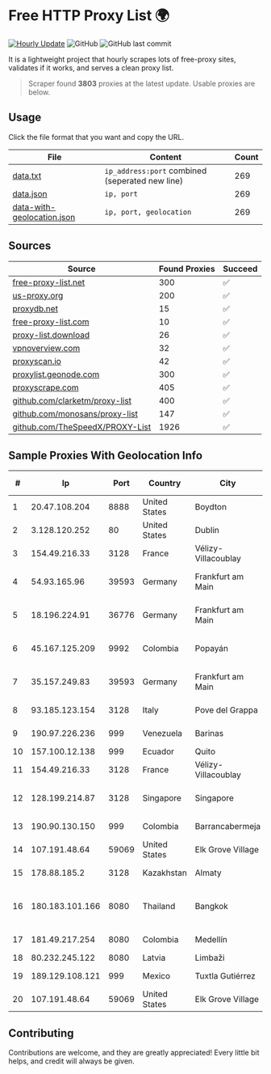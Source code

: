 
# Free HTTP Proxy List 🌍

[![Hourly Update](https://github.com/mertguvencli/http-proxy-list/actions/workflows/main.yml/badge.svg?branch=main)](https://github.com/mertguvencli/http-proxy-list/actions/workflows/main.yml)
![GitHub](https://img.shields.io/github/license/mertguvencli/http-proxy-list)
![GitHub last commit](https://img.shields.io/github/last-commit/mertguvencli/http-proxy-list)

It is a lightweight project that hourly scrapes lots of free-proxy sites, validates if it works, and serves a clean proxy list.


> Scraper found **3803** proxies at the latest update. Usable proxies are below.

## Usage

Click the file format that you want and copy the URL.


|File|Content|Count|
|----|-------|-----|
|[data.txt](https://raw.githubusercontent.com/mertguvencli/http-proxy-list/main/proxy-list/data.txt)|`ip_address:port` combined (seperated new line)|269|
|[data.json](https://raw.githubusercontent.com/mertguvencli/http-proxy-list/main/proxy-list/data.json)|`ip, port`|269|
|[data-with-geolocation.json](https://raw.githubusercontent.com/mertguvencli/http-proxy-list/main/proxy-list/data-with-geolocation.json)|`ip, port, geolocation`|269|

## Sources

|Source|Found Proxies|Succeed|
|------|-------------|-------|
|[free-proxy-list.net](https://free-proxy-list.net)|300|✅|
|[us-proxy.org](https://www.us-proxy.org)|200|✅|
|[proxydb.net](http://proxydb.net)|15|✅|
|[free-proxy-list.com](https://free-proxy-list.com/?page=&port=&type%5B%5D=http&type%5B%5D=https&up_time=0&search=Search)|10|✅|
|[proxy-list.download](https://www.proxy-list.download/HTTP)|26|✅|
|[vpnoverview.com](https://vpnoverview.com/privacy/anonymous-browsing/free-proxy-servers)|32|✅|
|[proxyscan.io](https://www.proxyscan.io)|42|✅|
|[proxylist.geonode.com](https://proxylist.geonode.com/api/proxy-list?limit=300&page=1&sort_by=lastChecked&sort_type=desc&protocols=http,https)|300|✅|
|[proxyscrape.com](https://api.proxyscrape.com/v2/?request=displayproxies&protocol=http&timeout=10000&country=all&ssl=all&anonymity=all)|405|✅|
|[github.com/clarketm/proxy-list](https://raw.githubusercontent.com/clarketm/proxy-list/master/proxy-list-raw.txt)|400|✅|
|[github.com/monosans/proxy-list](https://raw.githubusercontent.com/monosans/proxy-list/main/proxies/http.txt)|147|✅|
|[github.com/TheSpeedX/PROXY-List](https://raw.githubusercontent.com/TheSpeedX/PROXY-List/master/http.txt)|1926|✅|


## Sample Proxies With Geolocation Info

|#|Ip|Port|Country|City|Internet Service Provider|
|-|--|----|-------|----|-------------------------|
|1|20.47.108.204|8888|United States|Boydton|Microsoft Corporation|
|2|3.128.120.252|80|United States|Dublin|Amazon.com, Inc.|
|3|154.49.216.33|3128|France|Vélizy-Villacoublay|Cogent Communications|
|4|54.93.165.96|39593|Germany|Frankfurt am Main|Amazon Technologies Inc.|
|5|18.196.224.91|36776|Germany|Frankfurt am Main|Amazon Technologies Inc.|
|6|45.167.125.209|9992|Colombia|Popayán|Sepcom Comunicaciones SAS|
|7|35.157.249.83|39593|Germany|Frankfurt am Main|Amazon Technologies Inc.|
|8|93.185.123.154|3128|Italy|Pove del Grappa|Omegacom S.R.L.S.|
|9|190.97.226.236|999|Venezuela|Barinas|NetLink América C.A.|
|10|157.100.12.138|999|Ecuador|Quito|Telconet S.A|
|11|154.49.216.33|3128|France|Vélizy-Villacoublay|Cogent Communications|
|12|128.199.214.87|3128|Singapore|Singapore|Partner Communications Ltd.|
|13|190.90.130.150|999|Colombia|Barrancabermeja|Internexa S.a. E.S.P|
|14|107.191.48.64|59069|United States|Elk Grove Village|Choopa|
|15|178.88.185.2|3128|Kazakhstan|Almaty|JSC Kazakhtelecom|
|16|180.183.101.166|8080|Thailand|Bangkok|Triple T Broadband Public Company Limited|
|17|181.49.217.254|8080|Colombia|Medellín|Telmex Colombia S.A.|
|18|80.232.245.122|8080|Latvia|Limbaži|LATTELEKOM|
|19|189.129.108.121|999|Mexico|Tuxtla Gutiérrez|Uninet S.A. de C.V|
|20|107.191.48.64|59069|United States|Elk Grove Village|Choopa|



## Contributing

Contributions are welcome, and they are greatly appreciated! Every
little bit helps, and credit will always be given.

